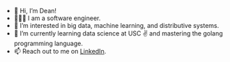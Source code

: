 - 👋 Hi, I’m Dean!
- 👨🏻‍💻 I am a software engineer.
- 👀 I’m interested in big data, machine learning, and distributive systems.
- 🌱 I’m currently learning data science at USC ✌️ and mastering the golang programming language.
- 📫 Reach out to me on [LinkedIn](https://www.linkedin.com/in/dtruong7/).

<!---
dtruong8/dtruong8 is a ✨ special ✨ repository because its `README.md` (this file) appears on your GitHub profile.
You can click the Preview link to take a look at your changes.
--->
